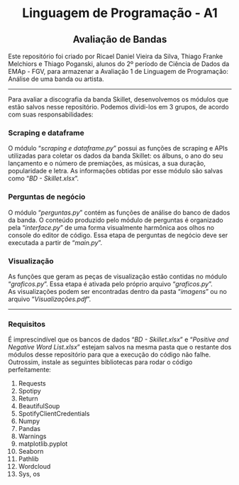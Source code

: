 <h1 align="center">Linguagem de Programação - A1</h1>
<h2 align="center">Avaliação de Bandas</h2>
<p>
Este repositório foi criado por Ricael Daniel Vieira da Silva, Thiago Franke Melchiors e Thiago Poganski, alunos do 2º período de Ciência de Dados da EMAp - FGV, para armazenar a Avaliação 1 de Linguagem de Programação: Análise de uma banda ou artista.
<hr>
Para avaliar a discografia da banda Skillet, desenvolvemos os módulos que estão salvos nesse repositório. Podemos dividi-los em 3 grupos, de acordo com suas responsabilidades:
</p>

<h3>Scraping e dataframe</h3>
<p>
O módulo “<i>scraping e dataframe.py</i>” possui as funções de scraping e APIs utilizadas para coletar os dados da banda Skillet: os álbuns, o ano do seu lançamento e o número de premiações, as músicas, a sua duração, popularidade e letra. As informações obtidas por esse módulo são salvas como “<i>BD - Skillet.xlsx</i>”.
</p>

<h3>Perguntas de negócio</h3>
<p>
O módulo “<i>perguntas.py</i>” contém as funções de análise do banco de dados da banda. O conteúdo produzido pelo módulo de perguntas é organizado pela “<i>interface.py</i>” de uma forma visualmente harmônica aos olhos no console do editor de código. Essa etapa de perguntas de negócio deve ser executada a partir de “<i>main.py</i>”.
</p>

<h3>Visualização</h3>
<p>
As funções que geram as peças de visualização estão contidas no módulo “<i>graficos.py</i>”. Essa etapa é ativada pelo próprio arquivo “<i>graficos.py</i>”.
<br>
As visualizações podem ser encontradas dentro da pasta “<i>imagens</i>” ou no arquivo “<i>Visualizações.pdf</i>”.
</p>
<hr>

<h3>Requisitos</h3>
<p>
É imprescindível que os bancos de dados “<i>BD - Skillet.xlsx</i>” e “<i>Positive and Negative Word List.xlsx</i>” estejam salvos na mesma pasta que o restante dos módulos desse repositório para que a execução do código não falhe. Outrossim, instale as seguintes bibliotecas para rodar o código perfeitamente:
</p>
<ol>
<li>Requests</li>
<li>Spotipy</li>
<li>Return</li>
<li>BeautifulSoup</li>
<li>SpotifyClientCredentials</li>
<li>Numpy</li>
<li>Pandas</li>
<li>Warnings</li>
<li>matplotlib.pyplot</li>
<li>Seaborn</li>
<li>Pathlib</li>
<li>Wordcloud</li>
<li>Sys, os</li>
</ol>
